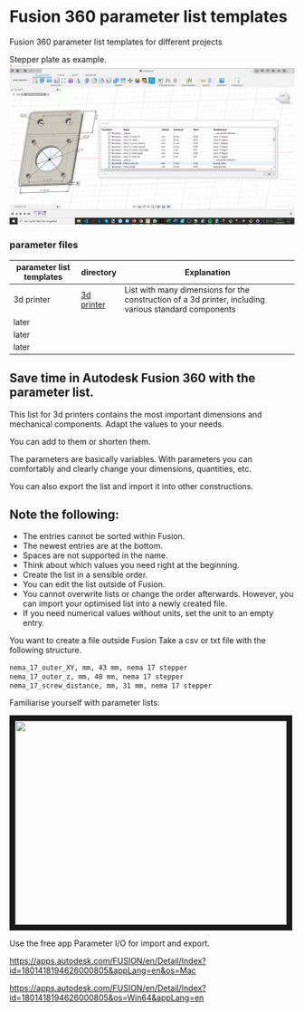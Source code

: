 # Fusion 360 parameter list templates
Fusion 360 parameter list templates for different projects

Stepper plate as example.
![Example with stepper plate](/images/Fusion_360_Parameter_List.png)


### parameter files
| parameter list templates | 	directory | Explanation |
| --------- | --------- | --------- |
| 3d printer | [3d printer](/3d%20printer/) | List with many dimensions for the construction of a 3d printer, including various standard components |
| later | | |
| later | | |
| later | | |

## Save time in Autodesk Fusion 360 with the parameter list.

This list for 3d printers contains the most important dimensions and mechanical components.
Adapt the values to your needs.

You can add to them or shorten them.

The parameters are basically variables.
With parameters you can comfortably and clearly change your dimensions, quantities, etc.

You can also export the list and import it into other constructions.

## Note the following:
- The entries cannot be sorted within Fusion.
- The newest entries are at the bottom.
- Spaces are not supported in the name.
- Think about which values you need right at the beginning.
- Create the list in a sensible order.
- You can edit the list outside of Fusion.
- You cannot overwrite lists or change the order afterwards. However, you can import your optimised list into a newly created file.
- If you need numerical values without units, set the unit to an empty entry.


You want to create a file outside Fusion
Take a csv or txt file with the following structure.

```
nema_17_outer_XY, mm, 43 mm, nema 17 stepper
nema_17_outer_z, mm, 40 mm, nema 17 stepper
nema_17_screw_distance, mm, 31 mm, nema 17 stepper
```

Familiarise yourself with parameter lists:


<a href="https://www.youtube.com/watch?v=UVtEG_FXKow
" target="_blank"><img src="https://www.youtube.com/watch?v=UVtEG_FXKow" 
alt="" width="480" height="360" border="10" /></a>



Use the free app Parameter I/O for import and export.

https://apps.autodesk.com/FUSION/en/Detail/Index?id=1801418194626000805&appLang=en&os=Mac

https://apps.autodesk.com/FUSION/en/Detail/Index?id=1801418194626000805&os=Win64&appLang=en

